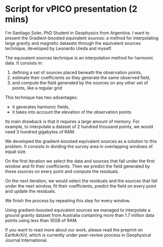 # Script for vPICO presentation (2 mins)

I'm Santiago Soler, PhD Student in Geophysics from Argentina.
I want to present the Gradient-boosted equivalent sources: a method for
interpolating large gravity and magnetic datasets through the equivalent
sources technique, developed by Leonardo Uieda and myself.

The equivalent sources technique is an interpolation method for harmonic data.
It consists in:
1. defining a set of sources placed beneath the observation points,
2. estimate their coefficients so they generate the same observed field,
3. and compute the field generated by the sources on any other set of points,
   like a regular grid

This technique has two advantages:
- it generates harmonic fields,
- it takes into account the elevation of the observation points

Its main drawback is that it requires a large amount of memory.
For example, to interpolate a dataset of 2 hundred thousand points, we would
need 3 hundred gigabytes of RAM.

We developed the gradient-boosted equivalent sources as a solution to this
problem.
It consists in dividing the survey area in overlapping windows of equal size.

On the first iteration we select the data and sources that fall under the first
window and fit their coefficients.
Then we predict the field generated by these sources on every point and compute
the residuals.

On the next iteration, we would select the residuals and the sources that fall
under the next window, fit their coefficients, predict the field on every point
and update the residuals.

We finish the process by repeating this step for every window.

Using gradient-boosted equivalent sources we managed to interpolate a ground
gravity dataset from Australia containing more than 1.7 million data points
using less than 10GB of RAM.

If you want to read more about our work, please read the preprint on
EarthArXiV, which is currently under peer-review process in Geophysical Journal
International.
